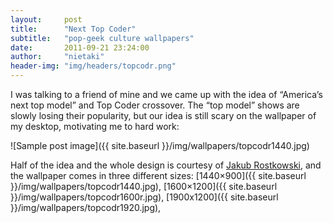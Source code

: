```yaml
---
layout:     post
title:      "Next Top Coder"
subtitle:   "pop-geek culture wallpapers"
date:       2011-09-21 23:24:00
author:     "nietaki"
header-img: "img/headers/topcodr.png"
---
```


I was talking to a friend of mine and we came up with the idea of  “America’s next top model” and Top Coder crossover. The “top model” shows are slowly losing their popularity, but our idea is still scary on the wallpaper of my desktop, motivating me to hard work:


![Sample post image]({{ site.baseurl }}/img/wallpapers/topcodr1440.jpg)

Half of the idea and the whole design is courtesy of [Jakub Rostkowski](http://behance.net/rostek), and the wallpaper comes in three different sizes:
[1440×900]({{ site.baseurl }}/img/wallpapers/topcodr1440.jpg),
[1600×1200]({{ site.baseurl }}/img/wallpapers/topcodr1600r.jpg),
[1900x1200]({{ site.baseurl }}/img/wallpapers/topcodr1920.jpg),
